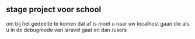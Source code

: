 ## stage project voor school


om bij het gedeelte te komen dat af is moet u naar uw localhost gaan die als u in de debugmode van laravel gaat en dan /users
